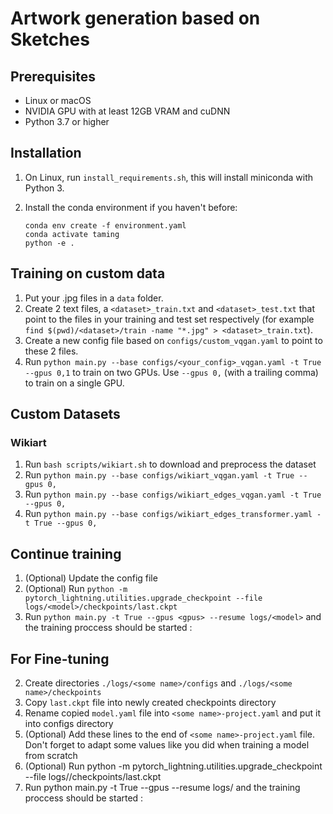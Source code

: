 # Artwork generation based on Sketches

## Prerequisites

- Linux or macOS
- NVIDIA GPU with at least 12GB VRAM and cuDNN
- Python 3.7 or higher

## Installation

1. On Linux, run `install_requirements.sh`, this will install miniconda with Python 3.
2. Install the conda environment if you haven't before:
    
    ```{python}
    conda env create -f environment.yaml
    conda activate taming
    python -e .
    ```

## Training on custom data

1. Put your .jpg files in a `data` folder.
2. Create 2 text files, a `<dataset>_train.txt` and `<dataset>_test.txt` that point to the files in your training and test set respectively (for example `find $(pwd)/<dataset>/train -name "*.jpg" > <dataset>_train.txt`).
3. Create a new config file based on `configs/custom_vqgan.yaml` to point to these 2 files.
4. Run `python main.py --base configs/<your_config>_vqgan.yaml -t True --gpus 0,1` to train on two GPUs. Use `--gpus 0,` (with a trailing comma) to train on a single GPU.

## Custom Datasets

### Wikiart

1. Run `bash scripts/wikiart.sh` to download and preprocess the dataset
2. Run `python main.py --base configs/wikiart_vqgan.yaml -t True --gpus 0,`
3. Run `python main.py --base configs/wikiart_edges_vqgan.yaml -t True --gpus 0,`
4. Run `python main.py --base configs/wikiart_edges_transformer.yaml -t True --gpus 0,`

## Continue training

1. (Optional) Update the config file
2. (Optional) Run `python -m pytorch_lightning.utilities.upgrade_checkpoint --file logs/<model>/checkpoints/last.ckpt`
2. Run `python main.py -t True --gpus <gpus> --resume logs/<model>` and the training proccess should be started :

## For Fine-tuning

2. Create directories `./logs/<some name>/configs` and `./logs/<some name>/checkpoints`
3. Copy `last.ckpt` file into newly created checkpoints directory
4. Rename copied `model.yaml` file into `<some name>-project.yaml` and put it into configs directory
5. (Optional) Add these lines to the end of `<some name>-project.yaml` file. Don't forget to adapt some values like you did when training a model from scratch
6. (Optional) Run python -m pytorch_lightning.utilities.upgrade_checkpoint --file logs/<some name>/checkpoints/last.ckpt
7. Run python main.py -t True --gpus <gpus> --resume logs/<some name> and the training proccess should be started :